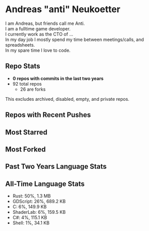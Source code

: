 
# Andreas "anti" Neukoetter

I am Andreas, but friends call me Anti.  
I am a fulltime game developer.  
I currently work as the CTO of ...  
In my day job I mostly spend my time between meetings/calls, and spreadsheets.  
In my spare time I love to code.  

## Repo Stats
- **0 repos with commits in the last two years**
- 92 total repos
  - 26 are forks

This excludes archived, disabled, empty, and private repos.

## Repos with Recent Pushes


## Most Starred


## Most Forked


## Past Two Years Language Stats


## All-Time Language Stats
- Rust: 50%, 1.3 MB
- GDScript: 26%, 689.2 KB
- C: 6%, 149.9 KB
- ShaderLab: 6%, 159.5 KB
- C#: 4%, 115.1 KB
- Shell: 1%, 34.1 KB

